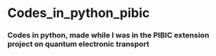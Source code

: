 # Codes_in_python_pibic

### Codes in python, made while I was in the PIBIC extension project on quantum electronic transport
